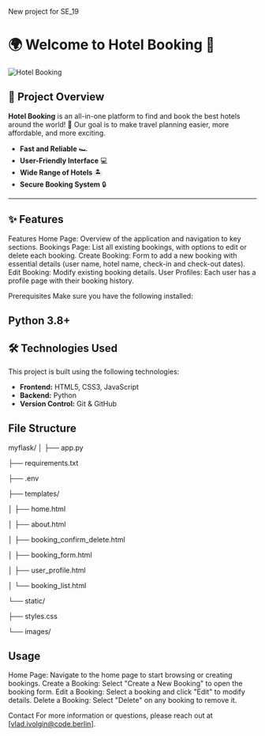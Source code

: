 New project for SE_19 
# 🌍 Welcome to **Hotel Booking** 🌟

![Hotel Booking]([https://example.com/your-image.png](https://png.klev.club/uploads/posts/2024-03/png-klev-club-p-zemlya-png-12.png))

## 🚀 Project Overview

**Hotel Booking** is an all-in-one platform to find and book the best hotels around the world! 🏨 Our goal is to make travel planning easier, more affordable, and more exciting.

- **Fast and Reliable** 🏎️
- **User-Friendly Interface** 💻
- **Wide Range of Hotels** 🏝️
- **Secure Booking System** 🔒

---

## ✨ Features

Features
Home Page: Overview of the application and navigation to key sections.
Bookings Page: List all existing bookings, with options to edit or delete each booking.
Create Booking: Form to add a new booking with essential details (user name, hotel name, check-in and check-out dates).
Edit Booking: Modify existing booking details.
User Profiles: Each user has a profile page with their booking history.

Prerequisites
Make sure you have the following installed:

Python 3.8+
---

## 🛠️ Technologies Used

This project is built using the following technologies:

- **Frontend:**  HTML5, CSS3, JavaScript
- **Backend:** Python
- **Version Control:** Git & GitHub

## File Structure

myflask/
│
├── app.py

├── requirements.txt   

├── .env 

├── templates/   

│   ├── home.html

│   ├── about.html

│   ├── booking_confirm_delete.html

│   ├── booking_form.html

│   ├── user_profile.html

│   └── booking_list.html

└── static/       

├── styles.css
    
└── images/


## Usage

Home Page: Navigate to the home page to start browsing or creating bookings.
Create a Booking: Select "Create a New Booking" to open the booking form.
Edit a Booking: Select a booking and click "Edit" to modify details.
Delete a Booking: Select "Delete" on any booking to remove it.


Contact
For more information or questions, please reach out at [vlad.ivolgin@code.berlin].


